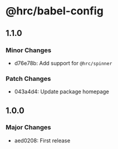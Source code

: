 # @hrc/babel-config

## 1.1.0

### Minor Changes

- d76e78b: Add support for `@hrc/spinner`

### Patch Changes

- 043a4d4: Update package homepage

## 1.0.0

### Major Changes

- aed0208: First release
